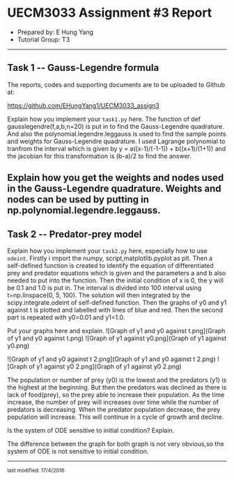UECM3033 Assignment #3 Report
========================================================

- Prepared by: E Hung Yang
- Tutorial Group: T3

--------------------------------------------------------

## Task 1 --  Gauss-Legendre formula

The reports, codes and supporting documents are to be uploaded to Github at: 

https://github.com/EHungYang1/UECM3033_assign3

Explain how you implement your `task1.py` here.
The function of def gausslegendre(f,a,b,n=20) is put in to find the Gauss-Legendre quadrature. And also the polynomial.legendre.leggauss is used to find the sample points and weights for Gauss-Legendre quadrature. I used Lagrange polynomial to tranfrom the interval which is given by y = a((x-1)/(-1-1)) + b((x+1)/(1+1)) and the jacobian for this transformation is (b-a)/2 to find the answer.

Explain how you get the weights and nodes used in the Gauss-Legendre quadrature.
Weights and nodes can be used by putting in np.polynomial.legendre.leggauss.
---------------------------------------------------------

## Task 2 -- Predator-prey model

Explain how you implement your `task2.py` here, especially how to use `odeint`.
Firstly i import the numpy, script,matplotlib.pyplot as plt. Then a self-defined function is created to identify the equation of differentiated prey and predator equations which is given and the parameters a and b also needed to put into the function. Then the initial condition of x is 0, the y will be 0.1 and 1.0 is put in. The interval is divided into 100 interval using t=np.linspace(0, 5, 100). The solution will then integrated by the scipy.integrate.odeint of self-defined function. Then the graphs of y0 and y1 against t is plotted and labelled with lines of blue and red. Then the second part is repeated with y0=0.01 and y1=1.0.


Put your graphs here and explain.
![Graph of y1 and y0 against t.png](Graph of y1 and y0 against t.png)
![Graph of y1 against y0.png](Graph of y1 against y0.png)

![Graph of y1 and y0 against t 2.png](Graph of y1 and y0 against t 2.png)
![Graph of y1 against y0 2.png](Graph of y1 against y0 2.png)

The population or number of prey (y0) is the lowest and the predators (y1) is the highest at the beginning. But then the predators was declined as there is lack of food(prey), so the prey able to increase their population. As the time increase, the number of prey will increases over time while the number of predators is decreasing. When the predator population decrease, the prey population will increase. This will continue in a cycle of growth and decline.


Is the system of ODE sensitive to initial condition? Explain.

The difference between the graph for both graph is not very obvious,so the system of ODE is not sensitive to initial condition.

-----------------------------------

<sup>last modified: 17/4/2016</sup>
